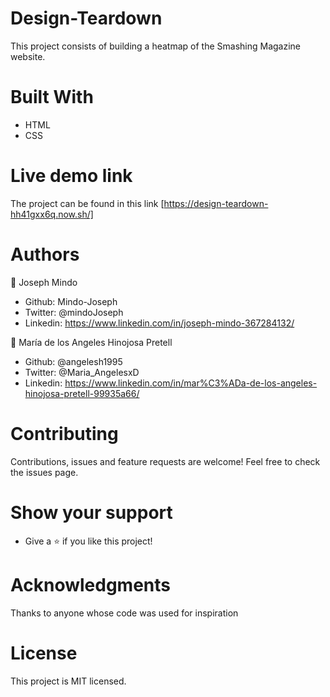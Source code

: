 # Design-Teardown

This project consists of building a heatmap of the Smashing Magazine website.

# Built With
- HTML
- CSS
# Live demo link
The project can be found in this link [https://design-teardown-hh41gxx6q.now.sh/]

# Authors

👤 Joseph Mindo

- Github: Mindo-Joseph
- Twitter: @mindoJoseph
- Linkedin: https://www.linkedin.com/in/joseph-mindo-367284132/


👤 María de los Angeles Hinojosa Pretell

- Github: @angelesh1995
- Twitter: @Maria_AngelesxD
- Linkedin: https://www.linkedin.com/in/mar%C3%ADa-de-los-angeles-hinojosa-pretell-99935a66/

# Contributing
Contributions, issues and feature requests are welcome!
Feel free to check the issues page.

# Show your support
- Give a ⭐️ if you like this project!


# Acknowledgments
Thanks to anyone whose code was used for inspiration

# License
This project is MIT licensed.
